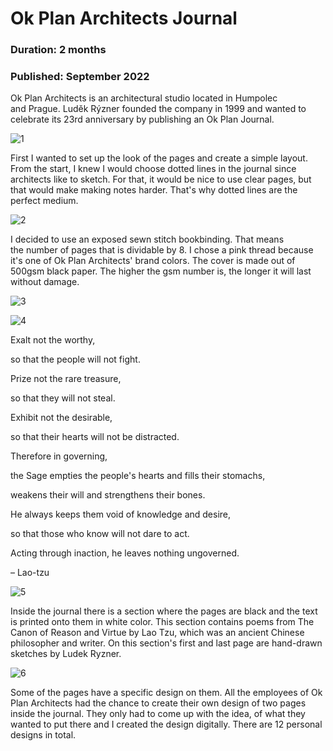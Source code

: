 # Ok Plan Architects Journal

### Duration: 2 months
### Published: September 2022



Ok Plan Architects is an architectural studio located in Humpolec and Prague. Luděk Rýzner founded the company in 1999 and wanted to celebrate its 23rd anniversary by publishing an Ok Plan Journal.

![1](2.jpg)

First I wanted to set up the look of the pages and create a simple layout. From the start, I knew I would choose dotted lines in the journal since architects like to sketch. For that, it would be nice to use clear pages, but that would make making notes harder. That's why dotted lines are the perfect medium.

![2](9.jpg)

I decided to use an exposed sewn stitch bookbinding. That means the number of pages that is dividable by 8. I chose a pink thread because it's one of Ok Plan Architects' brand colors.
The cover is made out of 500gsm black paper. The higher the gsm number is, the longer it will last without damage.

![3](6.jpg)

![4](8.jpg)

Exalt not the worthy,

so that the people will not fight.

Prize not the rare treasure,

so that they will not steal.

Exhibit not the desirable,

so that their hearts will not be distracted.

Therefore in governing,

the Sage empties the people's hearts and fills their stomachs,

weakens their will and strengthens their bones.

He always keeps them void of knowledge and desire,

so that those who know will not dare to act.

Acting through inaction, he leaves nothing ungoverned.


  – Lao-tzu
                                                                                          
![5](4.jpg)

Inside the journal there is a section where the pages are black and the text is printed onto them in white color. This section contains poems from The Canon of Reason and Virtue by Lao Tzu, which was an ancient Chinese philosopher and writer. On this section's first and last page are hand-drawn sketches by Ludek Ryzner.

![6](1)

Some of the pages have a specific design on them. All the employees of Ok Plan Architects had the chance to create their own design of two pages inside the journal. They only had to come up with the idea, of what they wanted to put there and I created the design digitally. There are 12 personal designs in total. 
